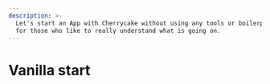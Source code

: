 ```yaml
---
description: >-
  Let's start an App with Cherrycake without using any tools or boilerplates,
  for those who like to really understand what is going on.
---
```


# Vanilla start

